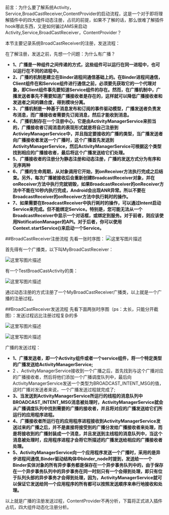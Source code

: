 前言：为什么要了解系统Activity，Service,BroadCastReceiver,ContentProvider的启动流程，这是一个对于即将理解插件中的四大组件动态注册，占坑的前提，如果不了解的话，那么很难了解插件hook哪此东西，又是如何骗过AMS来启动Activity,Service,BroadCastReceiver，ContentProvider？

本节主要记录系统BroadCastReceiver的注册，发送流程： 

在了解注册，发送之前，先想一个问题：为什么有广播？

- **1、广播是一种组件之间传递的方式，这些组件可以运行在同一进程中，也可以运行在不同的进程中。**
- **2、广播的机制是建立在Binder进程间通信基础上的。在Binder进程间通信，Client组件在和Service组件进行通信之前，必须要先获取它的一个代理对象，即Client组件事先要知道Service组件的存在。然而，在广播机制中，广播发送者事先不需要知道广播接收者是存在的，这样就可以降低广播接收者和发送者之间的耦合度，得到模块分离。**
- **3、广播机制是一种基于消息发布和订阅的事件驱动模型，广播发送者负责发布消息，而广播接收者需要先订阅消息，然后才能收到消息。**
- **4、广播机制存在一个注册中心，它是由ActivityManagerService来担当的，广播接收者订阅消息的表现形式就是将自己注册到ActivieyManagerService中，并且指定要接收的广播的类型，当广播发送者向广播接收者发送一个广播时，这个广播首先发送到ActivityManagerService，然后ActivityManagerService可根据这个类型找到相应的广播接收者，最后将这个广播发送给它们处理。**
- **5、广播接收者的注册分为静态注册和动态注册，广播的发送方式分为有序和无序两种**
- **6、广播的生命周期，从对象调用它开始，到onReceiver方法执行完成之后结束。另外，每次广播被接收后会重新创建BroadcastReceiver对象，并在onReceiver方法中执行完就销毁，如果BroadcastReceiver的onReceiver方法中不能在10秒内执行完成，Android会出现ANR异常。所以不要在BroadcastReceiver的onReceiver方法中执行耗时的操作。**
- **7、如果需要在BroadcastReceiver中执行耗时的操作，可以通过Intent启动Service来完成。但不能绑定Service。特别是，您可能无法从一个BroadcastReceiver中显示一个对话框，或绑定到服务。对于前者，则应该使用NotificationManager的API。对于后者，你可以使用Context.startService()来启动一个Service。**

##BroadCastReceiver注册流程
先看一张时序图：
![这里写图片描述](http://img.blog.csdn.net/20160814131305362)

首先得有一个广播类，以下叫MyBroadCastReceiver：

![这里写图片描述](http://img.blog.csdn.net/20160814131656986)

有一个TestBroadCastActivity的类：

![这里写图片描述](http://img.blog.csdn.net/20160814131516594)

通过动态注册的方式注册了一个MyBroadCastReceiver广播类，以上就是一个广播的注册过程。

##BroadCastReceiver发送流程
先看下面两张时序图（ps：太长，只能分开截图）：发送过程远比注册过程复杂的多

![这里写图片描述](http://img.blog.csdn.net/20160814132904100)

![这里写图片描述](http://img.blog.csdn.net/20160814132931584)

广播的发送过程：

- **1、广播发送者，即一个Activity组件或者一个service组件，将一个特定类型的广播发送给ActivityManagerService;**
- 2 、ActivityManagerService接收到一个广播之后，首先找到与这个广播对应的广播接收者，然后将他们添加一个广播调度队列中，最后向
ActivityManagerService发送一个类型为BROADCAST_INTENT_MSG的值，这时广播对发送者来说，一个广播发送过程就完成了;
- **3、当发送到ActivityManagerService所运行的线程的消息队列中BROADCAST_INTENT_MSG消息被处理时，ActivityManagerService就会从广播调度队列中找到需要的广播的接收者，并且将对应的广播发送给它们所运行的应用程序进程。**
- **4、广播接收者所运行在的应用程序进程接收到ActivityManagerService发送过来的广播之后，并不是直接将接受到的广播分发给广播接收者来处理，而是将接收到的广播封装成一个消息，并且发送到主线程的消息队列中，当这个消息被处理时，应用程序进程才会将它所描述的广播发送给相应的广播接收者处理。**
- **5、ActivityManagerService向一个应用程序发送一个广播时，采用的是异步进程间通信,Binder驱动结构体中binder_node时提到，发送给一一个Binder实体对象的所有异步事务都是保存在一个异步事务队列中的，由于保存在一个异步事务队列中的异步事务在同一时刻只有一个会得到处理，即只有位于队列头部的异步事务才会得到处理，因为，ActivityManagerService就可以保证它发送给同一个应用程序的所有都可以按照发送顺序来串行地接收和处理。**

以上就是广播的注册发送过程，ContentProvider不再分析，下篇将正式进入插件占坑，四大组件动态化注册分析。




